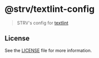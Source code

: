 # @strv/textlint-config

> STRV's config for [textlint][textlint-home]

## License

See the [LICENSE](LICENSE) file for more information.

[textlint-home]: https://github.com/textlint/textlint
